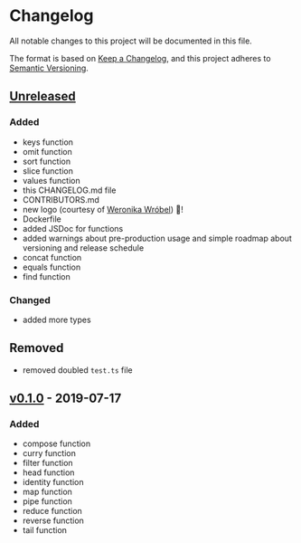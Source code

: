 # Changelog
All notable changes to this project will be documented in this file.

The format is based on [Keep a Changelog](https://keepachangelog.com/en/1.0.0/),
and this project adheres to [Semantic Versioning](https://semver.org/spec/v2.0.0.html).

## [Unreleased]
### Added
- keys function
- omit function
- sort function
- slice function
- values function
- this CHANGELOG.md file
- CONTRIBUTORS.md
- new logo (courtesy of [Weronika Wróbel](https://www.behance.net/weronikawrobel)) 🎉!
- Dockerfile
- added JSDoc for functions
- added warnings about pre-production usage and simple roadmap about versioning and release schedule
- concat function
- equals function
- find function

### Changed
- added more types

## Removed
- removed doubled `test.ts` file

## [v0.1.0] - 2019-07-17
### Added
- compose function
- curry function
- filter function
- head function
- identity function
- map function
- pipe function
- reduce function
- reverse function
- tail function

[Unreleased]: https://github.com/galkowskit/denofun/compare/v0.1.0...HEAD
[v0.1.0]: https://github.com/galkowskit/denofun/releases/tag/v0.1.0
